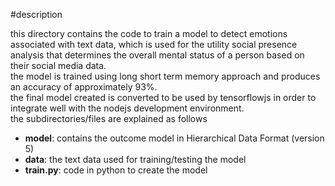 #description

this directory contains the code to train a model to detect emotions associated with text data, which is used for the utility social presence analysis that determines the overall mental status of a person based on their social media data.  
the model is trained using long short term memory approach and produces an accuracy of approximately 93%.  
the final model created is converted to be used by tensorflowjs in order to integrate well with the nodejs development environment.  
the subdirectories/files are explained as follows
- **model**: contains the outcome model in Hierarchical Data Format (version 5)
- **data**: the text data used for training/testing the model
- **train.py**: code in python to create the model
